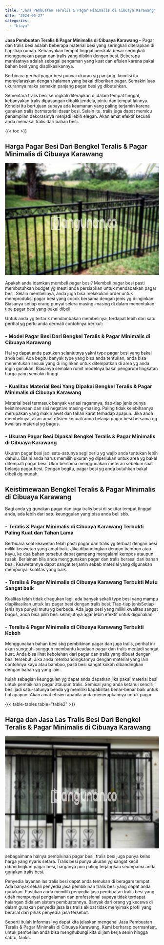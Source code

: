 ```yaml
---
title: "Jasa Pembuatan Teralis & Pagar Minimalis di Cibuaya Karawang"
date: "2024-06-27"
categories: 
  - "biaya"
---
```


**Jasa Pembuatan Teralis & Pagar Minimalis di Cibuaya Karawang** – Pagar dan tralis besi adalah beberapa material besi yang seringkali diterapkan di tiap-tiap rumah. Kebanyakan tempat tinggal berskala besar seringkali menggunakan pagar dan tralis yang dibikin dengan besi. Beberapa manfaatnya adalah sebagai pengaman yang kuat dan efisien karena pakai bahan besi yang diaplikasikannya.

Berbicara perihal pagar besi punyai ukuran yg panjang, kondisi itu menyelaraskan dengan halaman yang bakal diberikan pagar. Semakin luas ukurannya maka semakin panjang pagar besi yg dibutuhkan.

Sementara tralis besi seringkali diterapkan di dalam tempat tinggal, kebanyakan tralis dipasangan dibalik jendela, pintu dan tempat lainnya. Kondisi itu bertujuan supaya ada keamanan yang paling terjamin karena gunakan tralis bermaterial dasar besi. Selain itu, tralis juga dapat memicu penampilan dekorasinya menjadi lebih elegan. Akan amat efektif kecuali anda memakai tralis dari bahan besi.

{{< toc >}}

## Harga Pagar Besi Dari Bengkel Teralis & Pagar Minimalis di Cibuaya Karawang

![Jasa Pembuatan Teralis & Pagar Minimalis di Cibuaya Karawang](/images/pagar-minimalis-murah-44.png)

Apakah anda idamkan membeli pagar besi? Membeli pagar besi pasti membutuhkan budget yg mesti anda persiapkan untuk mendapatkan pagar besi. Selain membelinya, anda juga bisa melakukan order untuk memproduksi pagar besi yang cocok bersama dengan jenis yg diinginkan. Biasanya setiap orang punyai selera masing-masing di dalam menentukan tipe pagar besi yang bakal dibeli.

Untuk anda yg tertarik mendambakan membelinya, terdapat lebih dari satu perihal yg perlu anda cermati contohnya berikut:
### \- Model Pagar Besi Dari Bengkel Teralis & Pagar Minimalis di Cibuaya Karawang

Hal yg dapat anda pastikan selanjutnya yakni type pagar besi yang bakal anda beli. Ada begitu banyak type yang bisa anda tentukan, anda bisa menentukan sesuai yang di inginkan untuk ditempatkan di area yg anda ingin gunakan. Biasanya semakin rumit modelnya bakal pengaruhi tingkatan harga yang semakin tinggi.

### \- Kualitas Material Besi Yang Dipakai Bengkel Teralis & Pagar Minimalis di Cibuaya Karawang

Material besi termasuk banyak variasi ragamnya, tiap-tiap jenis punya keistimewaan dan sisi negative masing-masing. Paling tidak kelebihannya merupakan yang makin awet dan tahan karat terhadap apapun. Jika anda membelinya, akan amat efisien kecuali anda belanja pagar besi bersama dg kwalitas material yg bagus.

### \- Ukuran Pagar Besi Dipakai Bengkel Teralis & Pagar Minimalis di Cibuaya Karawang

Ukuran pagar besi jadi satu-satunya segi perlu yg wajib anda tentukan lebih dahulu. Disini anda harus memilih ukuran yg diperlukan untuk area yg bakal ditempati pagar besi. Ukur bersama menggunakan meteran sebelum saat belanja pagar besi. Dengan begitu, pagar besi yg anda butuhkan bakal dibeli dg mudah.

## Keistimewaan Bengkel Teralis & Pagar Minimalis di Cibuaya Karawang

Bagi anda yg gunakan pagar dan juga tralis besi di sekitar tempat tinggal anda, ada lebih dari satu keunggulan yang bisa anda beli sbb.

### \- Teralis & Pagar Minimalis di Cibuaya Karawang Terbukti Paling Kuat dan Tahan Lama

Berbicara soal keawetan telah pasti pagar dan tralis yg terbuat dengan besi miliki keawetan yang amat baik. Jika dibandingkan dengan bamboo atau kayu, ke dua bahan tersebut dapat gampang mengalami keropos ataupun rusak. Berlainan bila anda menggunakan pagar dan tralis berasal dari bahan besi. Keawetannya dapat sangat terjamin sebab material yang digunakan mempunyai kualitas yang baik.

### \- Teralis & Pagar Minimalis di Cibuaya Karawang Terbukti Mutu Sangat baik

Kualitas telah tidak diragukan lagi, ada banyak sekali type besi yang mampu diaplikasikan untuk las pagar besi dengan tralis besi. Tiap-tiap jenisSetiap jenis nya punyai mutu yg berbeda. Ada juga besi yang miliki kwalitas sangat bagus, anda bisa pilih besi selanjutnya agar lebih efektif untuk digunakan.

### \- Teralis & Pagar Minimalis di Cibuaya Karawang Terbukti Kokoh

Menggunakan bahan besi sbg pembikinan pagar dan juga tralis, perihal ini akan sungguh-sungguh membantu keadaan pagar dan tralis menjadi sangat kuat. Anda bisa lihat kebolehan dari pagar dan tralis yang dibuat dengan besi tersebut. Jika anda membandingkannya dengan material yang lain contohnya kayu atau bamboo, pasti besi sangat kokoh dibandingkan dengan bahan yg yang lain.

Itulah sebagian keunggulan yg dapat anda dapatkan jika pakai material besi untuk pembikinan pagar ataupun tralis. Semisal yang anda ketahui sendiri, besi jadi satu-satunya benda yg memiliki kapabilitas benar-benar baik untuk hal apapun. Akan amat efisien apabila anda menerapkannya untuk pagar.

{{< table-tables table="table2" >}}

## Harga dan Jasa Las Tralis Besi Dari Bengkel Teralis & Pagar Minimalis di Cibuaya Karawang

![Jasa Pembuatan Teralis & Pagar Minimalis di Cibuaya Karawang](/images/teralis-minimalis-murah-45.png)

sebagaimana halnya pembikinan pagar besi, tralis besi juga punya kelas harga yang nyaris setara. Tralis besi punya ukuran yg sangat kecil dibandingkan pagar besi, harganya pun paling terjangkau seumpama anda gunakan tralis besi.

Penyedia layanan las tralis besi dapat anda temukan di beragam tempat. Ada banyak sekali penyedia jasa pembikinan tralis besi yang dapat anda gunakan. Pastikan anda memilih penyedia jasa pembuatan tralis besi yang udah mempunyai pengalaman dan professional supaya tidak terdapat halangan didalam sistem pembuatannya. Banyak dari orang yg kecewa di dalam gunakan penyedia jasa las tralis akibat tidak menyimak profil yang berasal dari pihak penyedia jasa tersebut.

Seperti itulah informasi yg dapat kita jelaskan mengenai Jasa Pembuatan Teralis & Pagar Minimalis di Cibuaya Karawang, Kami berharap bermanfaat, untuk pembelian anda bisa menghubungi kita di jam kerja senin hingga sabtu, tanks.
